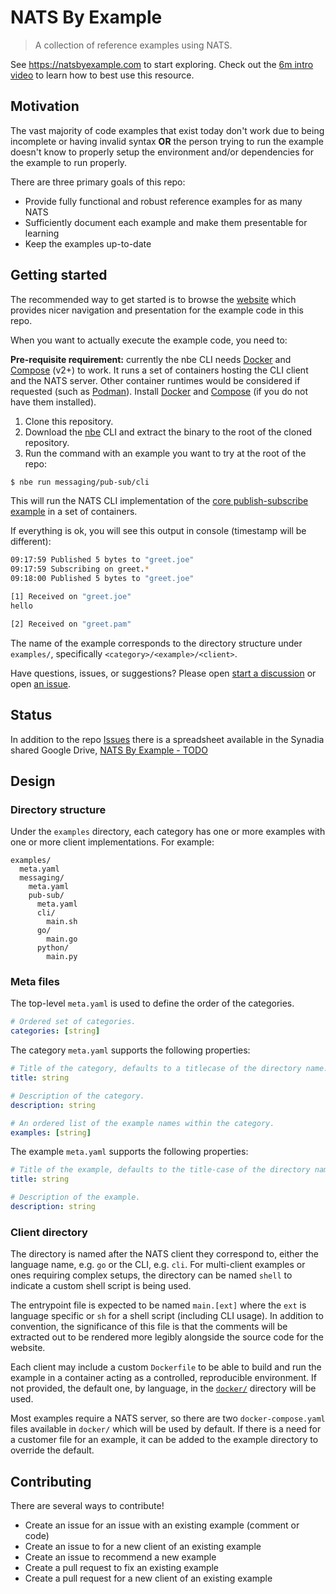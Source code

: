 # NATS By Example

> A collection of reference examples using NATS.

See https://natsbyexample.com to start exploring. Check out the [6m intro video](https://www.youtube.com/watch?v=GGX0KQuY0zQ) to learn how to best use this resource.

## Motivation

The vast majority of code examples that exist today don't work due to being incomplete or having invalid syntax **OR** the person trying to run the example doesn't know to properly setup the environment and/or dependencies for the example to run properly.

There are three primary goals of this repo:

- Provide fully functional and robust reference examples for as many NATS
- Sufficiently document each example and make them presentable for learning
- Keep the examples up-to-date

## Getting started

The recommended way to get started is to browse the [website](https://natsbyexample.com) which provides nicer navigation and presentation for the example code in this repo.

When you want to actually execute the example code, you need to:

**Pre-requisite requirement:** currently the nbe CLI needs [Docker](https://docs.docker.com/) and [Compose](https://docs.docker.com/compose/) (v2+) to work. It runs a set of containers hosting the CLI client and the NATS server. Other container runtimes would be considered if requested (such as [Podman](https://podman.io/)).
Install [Docker](https://docs.docker.com/) and [Compose](https://docs.docker.com/compose/) (if you do not have them installed).

1. Clone this repository.
2. Download the [nbe](https://github.com/ConnectEverything/nats-by-example/releases) CLI and extract the binary to the root of the cloned repository.
3. Run the command with an example you want to try at the root of the repo:
```sh
$ nbe run messaging/pub-sub/cli
```
This will run the NATS CLI implementation of the [core publish-subscribe example](https://natsbyexample.com/examples/messaging/pub-sub/cli/) in a set of containers.

If everything is ok, you will see this output in console (timestamp will be different):
```sh
09:17:59 Published 5 bytes to "greet.joe" 
09:17:59 Subscribing on greet.* 
09:18:00 Published 5 bytes to "greet.joe"

[1] Received on "greet.joe" 
hello

[2] Received on "greet.pam"
```
The name of the example corresponds to the directory structure under `examples/`, specifically `<category>/<example>/<client>`.

Have questions, issues, or suggestions? Please open [start a discussion](https://github.com/ConnectEverything/nats-by-example/discussions) or open [an issue](https://github.com/ConnectEverything/nats-by-example/issues).

## Status

In addition to the repo [Issues](https://github.com/ConnectEverything/nats-by-example/issues) 
there is a spreadsheet available in the Synadia shared Google Drive,
[NATS By Example - TODO](https://docs.google.com/spreadsheets/d/1iCMHUMs0zpuOr0DrXJStVK7QlwVJ8ca1ySasXpvpSz4/edit?gid=1039709814#gid=1039709814)

## Design

### Directory structure

Under the `examples` directory, each category has one or more examples with one or more client implementations. For example:

```
examples/
  meta.yaml
  messaging/
    meta.yaml
    pub-sub/
      meta.yaml
      cli/
        main.sh
      go/
        main.go
      python/
        main.py
```

### Meta files

The top-level `meta.yaml` is used to define the order of the categories.

```yaml
# Ordered set of categories.
categories: [string]
```

The category `meta.yaml` supports the following properties:

```yaml
# Title of the category, defaults to a titlecase of the directory name.
title: string

# Description of the category.
description: string

# An ordered list of the example names within the category.
examples: [string]
```

The example `meta.yaml` supports the following properties:

```yaml
# Title of the example, defaults to the title-case of the directory name.
title: string

# Description of the example.
description: string
```

### Client directory

The directory is named after the NATS client they correspond to, either the language name, e.g. `go` or the CLI, e.g. `cli`. For multi-client examples or ones requiring complex setups, the directory can be named `shell` to indicate a custom shell script is being used.

The entrypoint file is expected to be named `main.[ext]` where the `ext` is language specific or `sh` for a shell script (including CLI usage). In addition to convention, the significance of this file is that the comments will be extracted out to be rendered more legibly alongside the source code for the website.

Each client may include a custom `Dockerfile` to be able to build and run the example in a container acting as a controlled, reproducible environment. If not provided, the default one, by language, in the [`docker/`](./docker) directory will be used.

Most examples require a NATS server, so there are two `docker-compose.yaml` files available in `docker/` which will be used by default. If there is a need for a customer file for an example, it can be added to the example directory to override the default.

## Contributing

There are several ways to contribute!

- Create an issue for an issue with an existing example (comment or code)
- Create an issue to for a new client of an existing example
- Create an issue to recommend a new example
- Create a pull request to fix an existing example
- Create a pull request for a new client of an existing example
